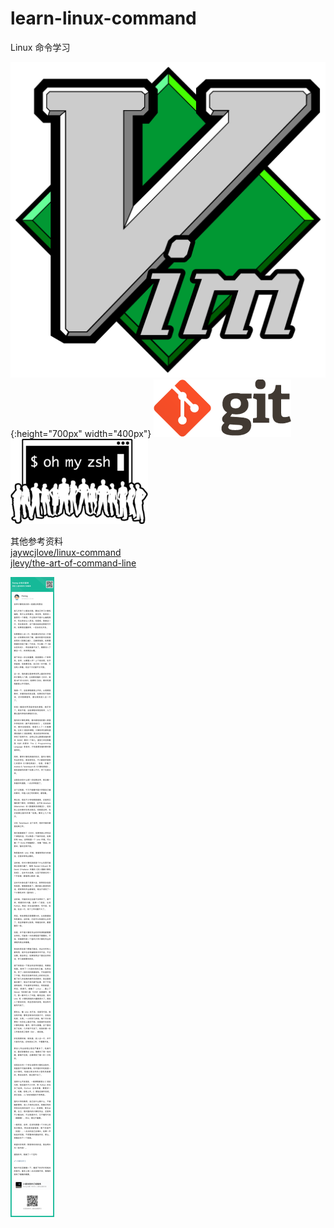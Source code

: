 # learn-linux-command
Linux 命令学习

![](vim.png){:height="700px" width="400px"} ![](git.png) ![](zsh.png)

其他参考资料  
[jaywcjlove/linux-command](https://github.com/jaywcjlove/linux-command/blob/master/README.md)  
[jlevy/the-art-of-command-line](https://github.com/jlevy/the-art-of-command-line)  

![](https://raw.githubusercontent.com/JamesHopbourn/learn-linux-command/master/others/自学计算机知识的一些建议和想法.png)
